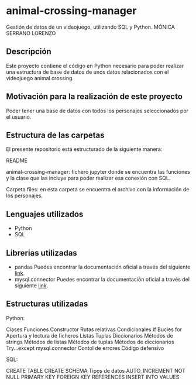 # animal-crossing-manager
Gestión de datos de un videojuego, utilizando SQL y Python.
MÓNICA SERRANO LORENZO

## Descripción
Este proyecto contiene el código en Python necesario para poder realizar una estructura de base de datos de unos datos relacionados con el videojuego animal crossing.

## Motivación para la realización de este proyecto

Poder tener una base de datos con todos los personajes seleccionados por el usuario.

## Estructura de las carpetas
El presente repositorio está estructurado de la siguiente manera:

README

animal-crossing-manager: fichero jupyter donde se encuentra las funciones y la clase que las incluye para poder realizar esa conexión con SQL.

Carpeta files: en esta carpeta se encuentra el archivo con la información de los personajes.

## Lenguajes utilizados
 * Python
 * SQL

## Librerias utilizadas

 * pandas Puedes encontrar la documentación oficial a través del siguiente [link](https://pandas.pydata.org/docs/user_guide/index.html).
 * mysql.connector Puedes encontrar la documentación oficial a través del siguiente [link](https://dev.mysql.com/doc/connector-python/en/connector-python-versions.html).

## Estructuras utilizadas
Python:

Clases
Funciones
Constructor
Rutas relativas
Condicionales If
Bucles for
Apertura y lectura de ficheros
Listas
Tuplas
Diccionarios
Métodos de strings
Métodos de listas
Métodos de tuplas
Métodos de diccionarios
Try...except
mysql.connector
Contol de errores
Código defensivo

SQL:

CREATE TABLE
CREATE SCHEMA
Tipos de datos
AUTO_INCREMENT
NOT NULL
PRIMARY KEY
FOREIGN KEY
REFERENCES
INSERT INTO
VALUES
